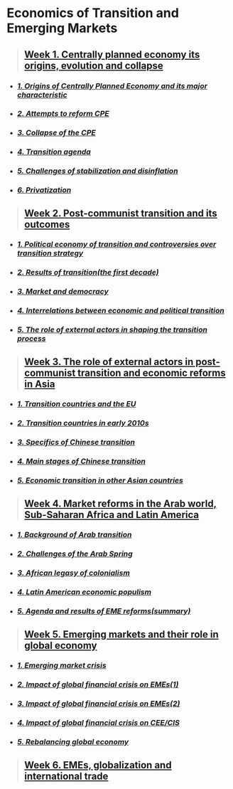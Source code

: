 # Economics of Transition and Emerging Markets

> ## [Week 1. Centrally planned economy its origins, evolution and collapse](https://github.com/jinniryu/Economics-of-Transition-and-Emerging-Markets/blob/main/Week%201.md#week-1-centrally-planned-economy-its-origins-evolution-and-collapse)
  - ### [***1. Origins of Centrally Planned Economy and its major characteristic***](https://github.com/jinniryu/Economics-of-Transition-and-Emerging-Markets/blob/main/Week%201.md#1-origins-of-centrally-planned-economy-and-its-major-characteristic)
  - ### [***2. Attempts to reform CPE***](https://github.com/jinniryu/Economics-of-Transition-and-Emerging-Markets/blob/main/Week%201.md#2-attempts-to-reform-cpe)
  - ### [***3. Collapse of the CPE***](https://github.com/jinniryu/Economics-of-Transition-and-Emerging-Markets/blob/main/Week%201.md#3-collapse-of-the-cpe)
  - ### [***4. Transition agenda***](https://github.com/jinniryu/Economics-of-Transition-and-Emerging-Markets/blob/main/Week%201.md#4-transition-agenda)
  - ### [***5. Challenges of stabilization and disinflation***](https://github.com/jinniryu/Economics-of-Transition-and-Emerging-Markets/blob/main/Week%201.md#5-challenges-of-stabilization-and-disinflation)
  - ### [***6. Privatization***](https://github.com/jinniryu/Economics-of-Transition-and-Emerging-Markets/blob/main/Week%201.md#6-privatization)

> ## [Week 2. Post-communist transition and its outcomes](https://github.com/jinniryu/Economics-of-Transition-and-Emerging-Markets/blob/main/Week%202.md#week-2-post-communist-transition-and-its-outcomes)
  - ### [***1. Political economy of transition and controversies over transition strategy***](https://github.com/jinniryu/Economics-of-Transition-and-Emerging-Markets/blob/main/Week%202.md#1-political-economy-of-transition-and-controversies-over-transition-strategy)
  - ### [***2. Results of transition(the first decade)***](https://github.com/jinniryu/Economics-of-Transition-and-Emerging-Markets/blob/main/Week%202.md#2-results-of-transitionthe-first-decade)
  - ### [***3. Market and democracy***](https://github.com/jinniryu/Economics-of-Transition-and-Emerging-Markets/blob/main/Week%202.md#3-market-and-democracy)
  - ### [***4. Interrelations between economic and political transition***](https://github.com/jinniryu/Economics-of-Transition-and-Emerging-Markets/blob/main/Week%202.md#4-interrelations-between-economic-and-political-transition)
  - ### [***5. The role of external actors in shaping the transition process***](https://github.com/jinniryu/Economics-of-Transition-and-Emerging-Markets/blob/main/Week%202.md#5-the-role-of-external-actors-in-shaping-the-transition-process)

> ## [Week 3. The role of external actors in post-communist transition and economic reforms in Asia](https://github.com/jinniryu/Economics-of-Transition-and-Emerging-Markets/blob/main/Week%203.md#week-3-the-role-of-external-actors-in-post-communist-transition-and-economic-reforms-in-aisa)
  - ### [***1. Transition countries and the EU***](https://github.com/jinniryu/Economics-of-Transition-and-Emerging-Markets/blob/main/Week%203.md#1-transition-countries-and-the-eu)
  - ### [***2. Transition countries in early 2010s***](https://github.com/jinniryu/Economics-of-Transition-and-Emerging-Markets/blob/main/Week%203.md#2-transition-countries-in-early-2010s)
  - ### [***3. Specifics of Chinese transition***](https://github.com/jinniryu/Economics-of-Transition-and-Emerging-Markets/blob/main/Week%203.md#3-specifics-of-chinese-transition)
  - ### [***4. Main stages of Chinese transition***](https://github.com/jinniryu/Economics-of-Transition-and-Emerging-Markets/blob/main/Week%203.md#4-main-stages-of-chinese-transition)
  - ### [***5. Economic transition in other Asian countries***](https://github.com/jinniryu/Economics-of-Transition-and-Emerging-Markets/blob/main/Week%203.md#5-economic-transition-in-other-asian-countries)
  
> ## [Week 4. Market reforms in the Arab world, Sub-Saharan Africa and Latin America](https://github.com/jinniryu/Economics-of-Transition-and-Emerging-Markets/blob/main/Week%204.md#week-4-market-reforms-in-the-arab-world-sub-saharan-africa-and-latin-america)
  - ### [***1. Background of Arab transition***](https://github.com/jinniryu/Economics-of-Transition-and-Emerging-Markets/blob/main/Week%204.md#1-background-of-arab-transition)
  - ### [***2. Challenges of the Arab Spring***](https://github.com/jinniryu/Economics-of-Transition-and-Emerging-Markets/blob/main/Week%204.md#2-challenges-of-the-arab-spring)
  - ### [***3. African legasy of colonialism***](https://github.com/jinniryu/Economics-of-Transition-and-Emerging-Markets/blob/main/Week%204.md#3-african-legasy-of-colonialism)
  - ### [***4. Latin American economic populism***](https://github.com/jinniryu/Economics-of-Transition-and-Emerging-Markets/blob/main/Week%204.md#4-latin-american-economic-populism)
  - ### [***5. Agenda and results of EME reforms(summary)***](https://github.com/jinniryu/Economics-of-Transition-and-Emerging-Markets/blob/main/Week%204.md#5-agenda-and-results-of-eme-reformssummary)

> ## [Week 5. Emerging markets and their role in global economy](https://github.com/jinniryu/Economics-of-Transition-and-Emerging-Markets/blob/main/Week%205.md#week-5-emerging-markets-and-their-role-in-global-economy)
  - ### [***1. Emerging market crisis***](https://github.com/jinniryu/Economics-of-Transition-and-Emerging-Markets/blob/main/Week%205.md#1-emerging-market-crisis)
  - ### [***2. Impact of global financial crisis on EMEs(1)***](https://github.com/jinniryu/Economics-of-Transition-and-Emerging-Markets/blob/main/Week%205.md#2-impact-of-global-financial-crisis-on-emes1)
  - ### [***3. Impact of global financial crisis on EMEs(2)***](https://github.com/jinniryu/Economics-of-Transition-and-Emerging-Markets/blob/main/Week%205.md#3-impact-of-global-financial-crisis-on-emes2)
  - ### [***4. Impact of global financial crisis on CEE/CIS***](https://github.com/jinniryu/Economics-of-Transition-and-Emerging-Markets/blob/main/Week%205.md#4-impact-of-global-financial-crisis-on-ceecis)
  - ### [***5. Rebalancing global economy***](https://github.com/jinniryu/Economics-of-Transition-and-Emerging-Markets/blob/main/Week%205.md#5-rebalancing-global-economy)
> ## [Week 6. EMEs, globalization and international trade](#600)





